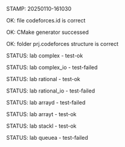 STAMP: 20250110-161030
OK: file codeforces.id is correct
OK: CMake generator successed
OK: folder prj.codeforces structure is correct
STATUS: lab complex - test-ok
STATUS: lab complex_io - test-failed
STATUS: lab rational - test-ok
STATUS: lab rational_io - test-failed
STATUS: lab arrayd - test-failed
STATUS: lab arrayt - test-ok
STATUS: lab stackl - test-ok
STATUS: lab queuea - test-failed
